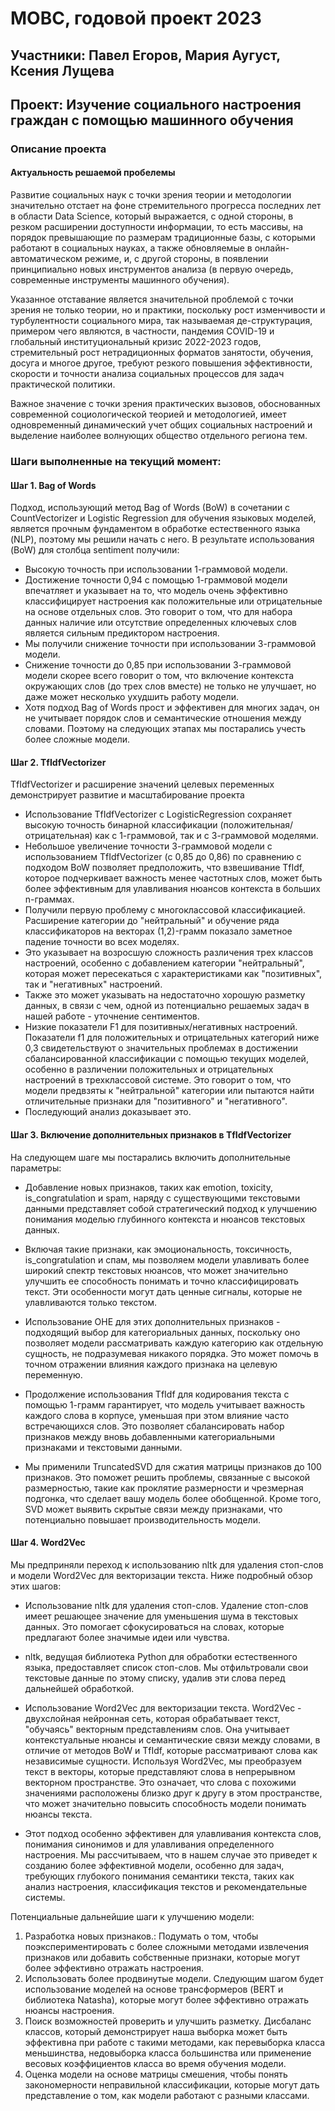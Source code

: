 # МОВС, годовой проект 2023

## Участники: Павел Егоров, Мария Аугуст, Ксения Лущева

## Проект: Изучение социального настроения граждан c помощью машинного обучения

### Описание проекта
#### Актуальность решаемой пробелемы
Развитие социальных наук с точки зрения теории и методологии значительно отстает на фоне стремительного прогресса последних лет в области Data Science, который выражается, с одной стороны, в резком расширении доступности информации, то есть массивы, на порядок превышающие по размерам традиционные базы, с которыми работают в социальных науках, а также обновляемые в онлайн- автоматическом режиме, и, с другой стороны, в появлении принципиально новых инструментов анализа (в первую очередь, современные инструменты машинного обучения). 

Указанное отставание является значительной проблемой с точки зрения не только теории, но и практики, поскольку рост изменчивости и турбулентности социального мира, так называемая де-структурация, примером чего являются, в частности, пандемия COVID-19 и глобальный институциональный кризис 2022-2023 годов, стремительный рост нетрадиционных форматов занятости, обучения, досуга и многое другое, требуют резкого повышения эффективности, скорости и точности анализа социальных процессов для задач практической политики.

Важное значение с точки зрения практических вызовов, обоснованных современной социологической теорией и методологией, имеет одновременный динамический учет общих социальных настроений и выделение наиболее волнующих общество отдельного региона тем.



### Шаги выполненные на текущий момент:
#### Шаг 1. Bag of Words 

Подход, использующий метод Bag of Words (BoW) в сочетании с CountVectorizer и Logistic Regression для обучения языковых моделей, является прочным фундаментом в обработке естественного языка (NLP), поэтому мы решили начать с него. В результате использования (BoW) для столбца sentiment получили:

- Высокую точность при использовании 1-граммовой модели.
- Достижение точности 0,94 с помощью 1-граммовой модели впечатляет и указывает на то, что модель очень эффективно классифицирует настроения как положительные или отрицательные на основе отдельных слов. Это говорит о том, что для набора данных наличие или отсутствие определенных ключевых слов является сильным предиктором настроения.
- Мы получили снижение точности при использовании 3-граммовой модели.
- Снижение точности до 0,85 при использовании 3-граммовой модели скорее всего говорит о том, что включение контекста окружающих слов (до трех слов вместе) не только не улучшает, но даже может несколько ухудшить работу модели. 
- Хотя подход Bag of Words прост и эффективен для многих задач, он не учитывает порядок слов и семантические отношения между словами. Поэтому на следующих этапах мы постарались учесть более сложные модели.
#### Шаг 2. TfIdfVectorizer 

TfIdfVectorizer и расширение значений целевых переменных демонстрирует развитие и масштабирование проекта

- Использование TfIdfVectorizer с LogisticRegression сохраняет высокую точность бинарной классификации (положительная/отрицательная) как с 1-граммовой, так и с 3-граммовой моделями. 
- Небольшое увеличение точности 3-граммовой модели с использованием TfIdfVectorizer (с 0,85 до 0,86) по сравнению с подходом BoW позволяет предположить, что взвешивание TfIdf, которое подчеркивает важность менее частотных слов, может быть более эффективным для улавливания нюансов контекста в больших n-граммах.
- Получили первую проблему с многоклассовой классификацией. Расширение категории до "нейтральный" и обучение ряда классификаторов на векторах (1,2)-грамм показало заметное падение точности во всех моделях. 
- Это указывает на возросшую сложность различения трех классов настроений, особенно с добавлением категории "нейтральный", которая может пересекаться с характеристиками как "позитивных", так и "негативных" настроений.
- Также это может указывать на недостаточно хорошую разметку данных, в связи с чем, одной из потенциально решаемых задач в нашей работе - уточнение сентиментов.
- Низкие показатели F1 для позитивных/негативных настроений. Показатели f1 для положительных и отрицательных категорий ниже 0,3 свидетельствуют о значительных проблемах в достижении сбалансированной классификации с помощью текущих моделей, особенно в различении положительных и отрицательных настроений в трехклассовой системе. Это говорит о том, что модели предвзяты к "нейтральной" категории или пытаются найти отличительные признаки для "позитивного" и "негативного".
- Последующий анализ доказывает это.

#### Шаг 3. Включение дополнительных признаков в TfIdfVectorizer 

На следующем шаге мы постарались включить дополнительные параметры:
- Добавление новых признаков, таких как emotion, toxicity, is_congratulation и spam, наряду с существующими текстовыми данными представляет собой стратегический подход к улучшению понимания моделью глубинного контекста и нюансов текстовых данных. 

- Включая такие признаки, как эмоциональность, токсичность, is_congratulation и спам, мы позволяем модели улавливать более широкий спектр текстовых нюансов, что может значительно улучшить ее способность понимать и точно классифицировать текст. Эти особенности могут дать ценные сигналы, которые не улавливаются только текстом.

- Использование OHE для этих дополнительных признаков - подходящий выбор для категориальных данных, поскольку оно позволяет модели рассматривать каждую категорию как отдельную сущность, не подразумевая никакого порядка. Это может помочь в точном отражении влияния каждого признака на целевую переменную.

- Продолжение использования TfIdf для кодирования текста с помощью 1-грамм гарантирует, что модель учитывает важность каждого слова в корпусе, уменьшая при этом влияние часто встречающихся слов. Это позволяет сбалансировать набор признаков между вновь добавленными категориальными признаками и текстовыми данными.

- Мы применили TruncatedSVD для сжатия матрицы признаков до 100 признаков. Это поможет решить проблемы, связанные с высокой размерностью, такие как проклятие размерности и чрезмерная подгонка, что сделает вашу модель более обобщенной. Кроме того, SVD может выявить скрытые связи между признаками, что потенциально повышает производительность модели.

#### Шаг 4. Word2Vec

Мы предприняли переход к использованию nltk для удаления стоп-слов и модели Word2Vec для векторизации текста. Ниже подробный обзор этих шагов:

- Использование nltk для удаления стоп-слов. Удаление стоп-слов имеет решающее значение для уменьшения шума в текстовых данных. Это помогает сфокусироваться на словах, которые предлагают более значимые идеи или чувства.
  
- nltk, ведущая библиотека Python для обработки естественного языка, предоставляет список стоп-слов. Мы отфильтровали свои текстовые данные по этому списку, удалив эти слова перед дальнейшей обработкой.

- Использование Word2Vec для векторизации текста. Word2Vec - двухслойная нейронная сеть, которая обрабатывает текст, "обучаясь" векторным представлениям слов. Она учитывает контекстуальные нюансы и семантические связи между словами, в отличие от методов BoW и TfIdf, которые рассматривают слова как независимые сущности. Используя Word2Vec, мы преобразуем текст в векторы, которые представляют слова в непрерывном векторном пространстве. Это означает, что слова с похожими значениями расположены близко друг к другу в этом пространстве, что может значительно повысить способность модели понимать нюансы текста.
  
- Этот подход особенно эффективен для улавливания контекста слов, понимания синонимов и для улавливания определенного настроения. Мы рассчитываем, что  в нашем случае это приведет к созданию более эффективной модели, особенно для задач, требующих глубокого понимания семантики текста, таких как анализ настроения, классификация текстов и рекомендательные системы.


Потенциальные дальнейшие шаги к улучшению модели:

1. Разработка новых признаков.: Подумать о том, чтобы поэкспериментировать с более сложными методами извлечения признаков или добавить собственные признаки, которые могут более эффективно отражать настроения.
2. Использовать более продвинутые модели. Следующим шагом будет использование моделей на основе трансформеров (BERT  и библиотека Natasha), которые могут более эффективно отражать нюансы настроения.
3. Поиск возможностей проверить и улучшить разметку. Дисбаланс классов, который демонстрирует наша выборка может быть эффективна при работе с такими методами, как перевыборка класса меньшинства, недовыборка класса большинства или применение весовых коэффициентов класса во время обучения модели.
4. Оценка модели на основе матрицы смешения, чтобы понять закономерности неправильной классификации, которые могут дать представление о том, как модели работают с разными классами.
